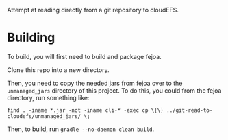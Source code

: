 Attempt at reading directly from a git repository to cloudEFS.

# Building

To build, you will first need to build and package fejoa.

Clone this repo into a new directory.

Then, you need to copy the needed jars from fejoa over to the `unmanaged_jars` directory of this project. To do this, you could from the fejoa directory, run something like:
```
find . -iname *.jar -not -iname cli-* -exec cp \{\} ../git-read-to-cloudefs/unmanaged_jars/ \;
```

Then, to build, run `gradle --no-daemon clean build`.
